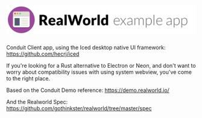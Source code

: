 # ![Rust Native Example App](project-logo.png)

Conduit Client app, using the Iced desktop native UI framework: <https://github.com/hecrj/iced>

If you're looking for a Rust alternative to Electron or Neon, and don't want to worry about compatibility issues with using system webview, you've come to the right place.

Based on the Conduit Demo reference: <https://demo.realworld.io/>

And the Realworld Spec: <https://github.com/gothinkster/realworld/tree/master/spec>
